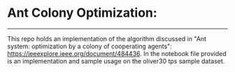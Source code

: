 # Ant Colony Optimization:
--- 
This repo holds an implementation of the algorithm discussed in "Ant system: optimization by a colony of cooperating agents": https://ieeexplore.ieee.org/document/484436. In the notebook file provided is an implementation and sample usage on the oliver30 tps sample dataset.